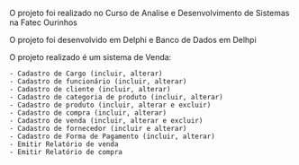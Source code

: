 O projeto foi realizado no Curso de Analise e Desenvolvimento de Sistemas na Fatec Ourinhos

O projeto foi desenvolvido em Delphi e Banco de Dados em Delhpi

  O projeto realizado é um sistema de Venda:
    
    - Cadastro de Cargo (incluir, alterar)
    - Cadastro de funcionário (incluir, alterar)
    - Cadastro de cliente (incluir, alterar)
    - Cadastro de categoria de produto (incluir, alterar)
    - Cadastro de produto (incluir, alterar e excluir)
    - Cadastro de compra (incluir, alterar)
    - Cadastro de venda (incluir, alterar e excluir)
    - Cadastro de fornecedor (incluir e alterar)
    - Cadastro de Forma de Pagamento (incluir, alterar)
    - Emitir Relatório de venda
    - Emitir Relatório de compra
